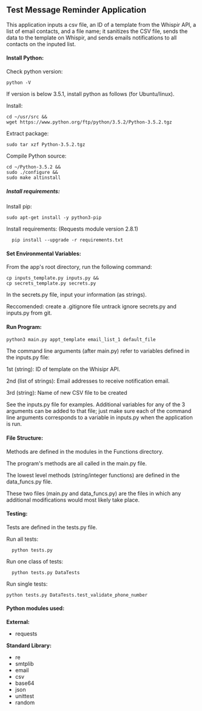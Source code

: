 ## Test Message Reminder Application

This application inputs a csv file, an ID of a template from the Whispir API, a list of email contacts, and a file name; it sanitizes the CSV file, sends the data to the template on Whispir, and sends emails notifications to all contacts on the inputed list.

#### Install Python:

Check python version:
```
python -V
```

If version is below 3.5.1, install python as follows (for Ubuntu/linux).

Install:
```
cd ~/usr/src &&
wget https://www.python.org/ftp/python/3.5.2/Python-3.5.2.tgz
```

Extract package:
```
sudo tar xzf Python-3.5.2.tgz

```

Compile Python source:  
```
cd ~/Python-3.5.2 &&
sudo ./configure &&
sudo make altinstall
```

##### Install requirements:

Install pip:
```
sudo apt-get install -y python3-pip
```

Install requirements: (Requests module version 2.8.1)
```
  pip install --upgrade -r requirements.txt
```

#### Set Environmental Variables:

From the app's root directory, run the following command:

```
cp inputs_template.py inputs.py &&
cp secrets_template.py secrets.py
```

In the secrets.py file, input your information (as strings).

Reccomended: create a .gitignore file untrack ignore secrets.py and inputs.py from git.

#### Run Program:
```
python3 main.py appt_template email_list_1 default_file
```
The command line arguments (after main.py) refer to variables defined in the inputs.py file:

1st (string): ID of template on the Whisipr API.

2nd (list of strings): Email addresses to receive notification email.

3rd (string): Name of new CSV file to be created

See the inputs.py file for examples. Additional variables for any of the 3 arguments can be added to that file; just make sure each of the command line arguments corresponds to a variable in inputs.py when the application is run.




#### File Structure:
Methods are defined in the modules in the Functions directory.

The program's methods are all called in the main.py file.

The lowest level methods (string/integer functions) are defined in the data_funcs.py file.

These two files (main.py and data_funcs.py) are the files in which any additional modifications would most likely take place.

#### Testing:
Tests are defined in the tests.py file.

Run all tests:
```
  python tests.py
```
Run one class of tests:
```
  python tests.py DataTests

```
Run single tests:
```
python tests.py DataTests.test_validate_phone_number
```

#### Python modules used:
 **External:**
- requests

**Standard Library:**
- re
- smtplib
- email
- csv
- base64
- json
- unittest
- random
